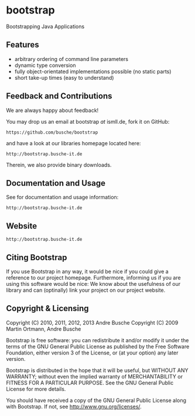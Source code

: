 bootstrap
=========

Bootstrapping Java Applications



Features
--------
 * arbitrary ordering of command line parameters
 * dynamic type conversion 
 * fully object-orientated implementations possible (no static parts) 
 * short take-up times (easy to understand)


Feedback and Contributions
--------------------------
We are always happy about feedback! 

You may drop us an email at bootstrap *at* ismll.de, 
fork it on GitHub:

	https://github.com/busche/bootstrap

and have a look at our libraries homepage located here:

	http://bootstrap.busche-it.de

Therein, we also provide binary downloads.

Documentation and Usage
-------------
See for documentation and usage information:
   
	http://bootstrap.busche-it.de
	   
Website
-------
	http://bootstrap.busche-it.de
	

Citing Bootstrap
------------------
If you use Bootstrap in any way, it would be nice if you could give 
a reference to our project homepage. Furthermore, informing us 
if you are using this software would be nice: We know about the 
usefulness of our library and can (optinally) link your project on 
our project website.


Copyright & Licensing
---------------------
Copyright (C) 2010, 2011, 2012, 2013 Andre Busche
Copyright (C) 2009 Martin Ortmann, Andre Busche

Bootstrap is free software: you can redistribute it and/or modify
it under the terms of the GNU General Public License as published by
the Free Software Foundation, either version 3 of the License, or
(at your option) any later version.

Bootstrap is distributed in the hope that it will be useful,
but WITHOUT ANY WARRANTY; without even the implied warranty of
MERCHANTABILITY or FITNESS FOR A PARTICULAR PURPOSE.  See the
GNU General Public License for more details.

You should have received a copy of the GNU General Public License
along with Bootstrap.  If not, see <http://www.gnu.org/licenses/>.
